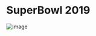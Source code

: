 # SuperBowl 2019 
![image](https://user-images.githubusercontent.com/56355704/78716784-2e00ed00-793d-11ea-8b54-3d1a05c4b7e1.png)

